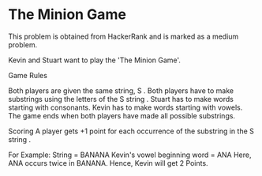 # The Minion Game
This problem is obtained from HackerRank and is marked as a medium problem.

Kevin and Stuart want to play the 'The Minion Game'.

Game Rules

Both players are given the same string, S .
Both players have to make substrings using the letters of the S string .
Stuart has to make words starting with consonants.
Kevin has to make words starting with vowels.
The game ends when both players have made all possible substrings.

Scoring
A player gets +1 point for each occurrence of the substring in the S string .

For Example:
String  = BANANA
Kevin's vowel beginning word = ANA
Here, ANA occurs twice in BANANA. Hence, Kevin will get 2 Points.
